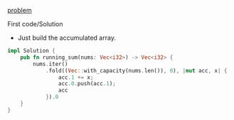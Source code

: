 
[problem](https://leetcode.com/problems/running-sum-of-1d-array/)


First code/Solution
- Just build the accumulated array.

```rust
impl Solution {
    pub fn running_sum(nums: Vec<i32>) -> Vec<i32> {
        nums.iter()
            .fold((Vec::with_capacity(nums.len()), 0), |mut acc, x| {
                acc.1 += x;
                acc.0.push(acc.1);
                acc
            }).0
    }
}
```